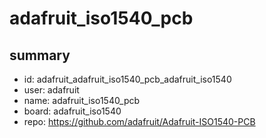# adafruit_iso1540_pcb
 
## summary 
* id: adafruit_adafruit_iso1540_pcb_adafruit_iso1540
* user: adafruit
* name: adafruit_iso1540_pcb
* board: adafruit_iso1540
* repo: https://github.com/adafruit/Adafruit-ISO1540-PCB








